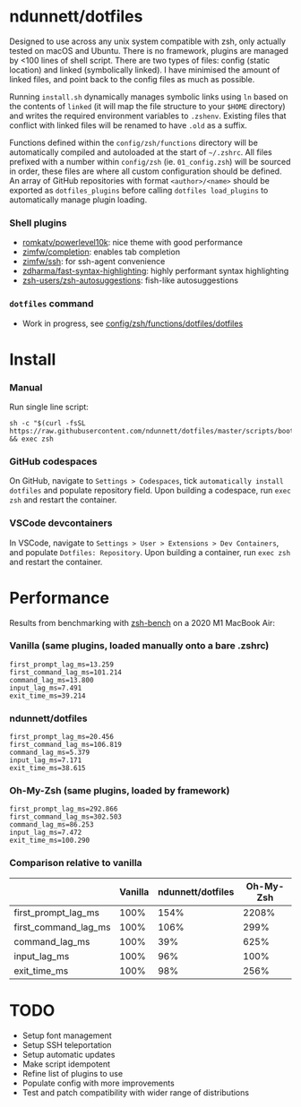 # ndunnett/dotfiles
Designed to use across any unix system compatible with zsh, only actually tested on macOS and Ubuntu. There is no framework, plugins are managed by <100 lines of shell script. There are two types of files: config (static location) and linked (symbolically linked). I have minimised the amount of linked files, and point back to the config files as much as possible.

Running `install.sh` dynamically manages symbolic links using `ln` based on the contents of `linked` (it will map the file structure to your `$HOME` directory) and writes the required environment variables to `.zshenv`. Existing files that conflict with linked files will be renamed to have `.old` as a suffix.

Functions defined within the `config/zsh/functions` directory will be automatically compiled and autoloaded at the start of `~/.zshrc`. All files prefixed with a number within `config/zsh` (ie. `01_config.zsh`) will be sourced in order, these files are where all custom configuration should be defined. An array of GitHub repositories with format `<author>/<name>` should be exported as `dotfiles_plugins` before calling `dotfiles load_plugins` to automatically manage plugin loading.

### Shell plugins
- [romkatv/powerlevel10k](https://github.com/romkatv/powerlevel10k): nice theme with good performance
- [zimfw/completion](https://github.com/zimfw/completion): enables tab completion
- [zimfw/ssh](https://github.com/zimfw/ssh): for ssh-agent convenience
- [zdharma/fast-syntax-highlighting](https://github.com/zdharma/fast-syntax-highlighting): highly performant syntax highlighting
- [zsh-users/zsh-autosuggestions](https://github.com/zsh-users/zsh-autosuggestions): fish-like autosuggestions

### `dotfiles` command
- Work in progress, see [config/zsh/functions/dotfiles/dotfiles](https://github.com/ndunnett/dotfiles/blob/master/config/zsh/functions/dotfiles/dotfiles)

# Install
### Manual
Run single line script:

    sh -c "$(curl -fsSL https://raw.githubusercontent.com/ndunnett/dotfiles/master/scripts/bootstrap.sh)" && exec zsh

### GitHub codespaces
On GitHub, navigate to `Settings > Codespaces`, tick `automatically install dotfiles` and populate repository field. Upon building a codespace, run `exec zsh` and restart the container.

### VSCode devcontainers
In VSCode, navigate to `Settings > User > Extensions > Dev Containers`, and populate `Dotfiles: Repository`. Upon building a container, run `exec zsh` and restart the container.

# Performance
Results from benchmarking with [zsh-bench](https://github.com/romkatv/zsh-bench) on a 2020 M1 MacBook Air:

### Vanilla (same plugins, loaded manually onto a bare .zshrc)
    first_prompt_lag_ms=13.259
    first_command_lag_ms=101.214
    command_lag_ms=13.800
    input_lag_ms=7.491
    exit_time_ms=39.214

### ndunnett/dotfiles
    first_prompt_lag_ms=20.456
    first_command_lag_ms=106.819
    command_lag_ms=5.379
    input_lag_ms=7.171
    exit_time_ms=38.615
    
### Oh-My-Zsh (same plugins, loaded by framework)
    first_prompt_lag_ms=292.866
    first_command_lag_ms=302.503
    command_lag_ms=86.253
    input_lag_ms=7.472
    exit_time_ms=100.290

### Comparison relative to vanilla
|  | Vanilla | ndunnett/dotfiles | Oh-My-Zsh |
|---|---|---|---|
| first_prompt_lag_ms | 100% | 154% | 2208% |
| first_command_lag_ms | 100% | 106% | 299% |
| command_lag_ms | 100% | 39% | 625% |
| input_lag_ms | 100% | 96% | 100% |
| exit_time_ms | 100% | 98% | 256% |

# TODO
- Setup font management
- Setup SSH teleportation
- Setup automatic updates
- Make script idempotent
- Refine list of plugins to use
- Populate config with more improvements
- Test and patch compatibility with wider range of distributions
